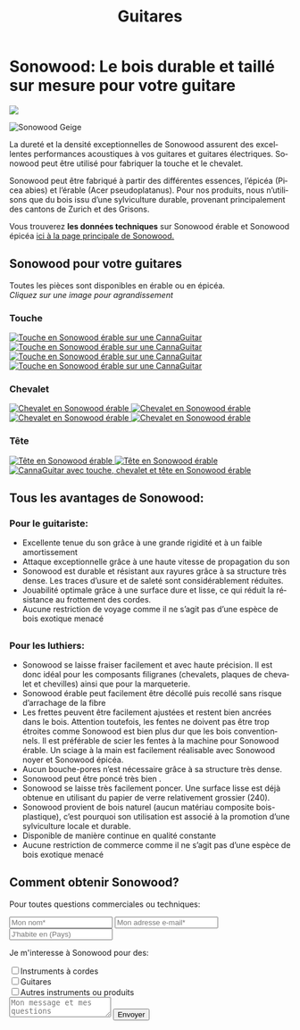 ﻿---
lang: fr
title: 'Guitares'
order: 2
---

<div class="full-width-kenburns">
<div class="wrap-bg-image">

# Sonowood: Le bois durable et taillé sur mesure pour votre guitare

![](/assets/images/arrow-d-white.svg)

</div>
<img srcset="/assets/images/cannaguitar_ganzeGitarre.jpg"
     src="/assets/images/sonowood_cover.jpg" alt="Sonowood Geige">
</div>

<div class="full-width-grey">
<div class="wrap -cols2">

La dureté et la densité exceptionnelles de Sonowood assurent des excellentes performances acoustiques à vos guitares et guitares électriques. Sonowood peut être utilisé pour fabriquer la touche et le chevalet.

Sonowood peut être fabriqué à partir des différentes essences, l’épicéa (Picea abies) et l’érable (Acer pseudoplatanus). Pour nos produits, nous n’utilisons que du bois issu d’une sylviculture durable, provenant principalement des cantons de Zurich et des Grisons.

Vous trouverez **les données techniques** sur Sonowood érable et Sonowood épicéa <a href="/fr/products/#technicaldata">ici à la page principale de Sonowood.</a>

</div>
</div>

<div class="full-width">
<div class="wrap">

## Sonowood pour votre guitares

Toutes les pièces sont disponibles en érable ou en épicéa. <br/>
*Cliquez sur une image pour agrandissement*

### Touche

<div class="picturegallery">
      <a href="/assets/images/guitars/sonowood_guitar_fretboard2.jpg">
          <img src="/assets/images/guitars/sonowood_guitar_fretboard2_thumb.jpg" alt="Touche en Sonowood érable sur une CannaGuitar">
      </a>
      <a href="/assets/images/guitars/sonowood_eguitar_fretboard1.jpg">
          <img src="/assets/images/guitars/sonowood_eguitar_fretboard1_thumb.jpg" alt="Touche en Sonowood érable sur une CannaGuitar">
      </a>
      <a href="/assets/images/guitars/sonowood_eguitar_fretboard2.jpg">
          <img src="/assets/images/guitars/sonowood_eguitar_fretboard2_thumb.jpg" alt="Touche en Sonowood érable sur une CannaGuitar">
      </a>
      <a href="/assets/images/guitars/sonowood_guitar_fretboard5.jpg">
          <img src="/assets/images/guitars/sonowood_guitar_fretboard5.jpg" alt="Touche en Sonowood érable sur une CannaGuitar">
      </a> 
</div>

### Chevalet

<div class="picturegallery">
      <a href="/assets/images/guitars/sonowood_guitar_bridge1.jpg">
          <img src="/assets/images/guitars/sonowood_guitar_bridge1_thumb.jpg" alt="Chevalet en Sonowood érable">
      </a>
      <a href="/assets/images/guitars/sonowood_guitar_bridge3.jpg">
          <img src="/assets/images/guitars/sonowood_guitar_bridge3_thumb.jpg" alt="Chevalet en Sonowood érable">
      </a>
      <a href="/assets/images/guitars/sonowood_guitar_bridge4.jpg">
          <img src="/assets/images/guitars/sonowood_guitar_bridge4_thumb.jpg" alt="Chevalet en Sonowood érable">
      </a>
      <a href="/assets/images/guitars/sonowood_guitar_bridge5.jpg">
          <img src="/assets/images/guitars/sonowood_guitar_bridge5_thumb.jpg" alt="Chevalet en Sonowood érable">
      </a>
</div>

### Tête

<div class="picturegallery">
      <a href="/assets/images/guitars/sonowood_guitar_headstock2.jpg">
          <img src="/assets/images/guitars/sonowood_guitar_headstock2_thumb.jpg" alt="Tête en Sonowood érable">
      </a>
      <a href="/assets/images/guitars/sonowood_guitar_headstock1.jpg">
          <img src="/assets/images/guitars/sonowood_guitar_headstock1_thumb.jpg" alt="Tête en Sonowood érable">
      </a>
      <a href="/assets/images/guitars/sonowood_eguitar_full1.jpg">
          <img src="/assets/images/guitars/sonowood_eguitar_full1_thumb.jpg" alt="CannaGuitar avec touche, chevalet et tête en Sonowood érable">
      </a>
</div>

</div>
</div>

<div class="full-width-red">
<div class="wrap -center">

## Tous les avantages de Sonowood:

### Pour le guitariste:

  - Excellente tenue du son grâce à une grande rigidité et à un faible amortissement
  - Attaque exceptionnelle grâce à une haute vitesse de propagation du son
  - Sonowood est durable et résistant aux rayures grâce à sa structure très dense. Les traces d’usure et de saleté sont considérablement réduites.
  - Jouabilité optimale grâce à une surface dure et lisse, ce qui réduit la résistance au frottement des cordes.
  - Aucune restriction de voyage comme il ne s’agit pas d’une espèce de bois exotique menacé


##

### Pour les luthiers:

  - Sonowood se laisse fraiser facilement et avec haute précision. Il est donc idéal pour les composants filigranes (chevalets, plaques de chevalet et chevilles) ainsi que pour la marqueterie.
  - Sonowood érable peut facilement être décollé puis recollé sans risque d’arrachage de la fibre
  - Les frettes peuvent être facilement ajustées et restent bien ancrées dans le bois. Attention toutefois, les fentes ne doivent pas être trop étroites comme Sonowood est bien plus dur que les bois conventionnels. Il est préférable de scier les fentes à la machine pour Sonowood érable. Un sciage à la main est facilement réalisable avec Sonowood noyer et Sonowood épicéa.
  - Aucun bouche-pores n’est nécessaire grâce à sa structure très dense.
  - Sonowood peut être poncé très bien .
  - Sonowood se laisse très facilement poncer. Une surface lisse est déjà obtenue en utilisant du papier de verre relativement grossier (240).
  - Sonowood provient de bois naturel (aucun matériau composite bois-plastique), c’est pourquoi son utilisation est associé à la promotion d’une sylviculture locale et durable.
  - Disponible de manière continue en qualité constante
  - Aucune restriction de commerce comme il ne s’agit pas d’une espèce de bois exotique menacé

</div>
</div>

<div class="full-width-grey">
<div class="wrap">

## Comment obtenir Sonowood?

Pour toutes questions commerciales ou techniques:

<script type="text/javascript">var submitted=false;</script>
<iframe name="hidden_iframe" id="hidden_iframe" style="display:none;" onload="if(submitted)  {window.location='';}"></iframe>

<form class="form" action="https://docs.google.com/forms/d/e/1FAIpQLScmllSAdsWOnOCcoBK-MsPOgC_icTCNbm0XAqzfv1LYG1xaHw/formResponse" target="hidden_iframe" onsubmit="return confirm('Thank you for your interest! We will get in touch as soon as possible')">
      <input type="text" name="entry.1998489538" class="input-line" placeholder="Mon nom*" required minlength="2">
      <input type="email" name="entry.913371209" class="input-line" placeholder="Mon adresse e-mail*" required minlength="3">
      <input type="text" name="entry.14292811" class="input-line" placeholder="J'habite en (Pays)" required minlength="2">
      <p>Je m'interesse à Sonowood pour des:</p>
      <div class="checkbox-wrapper">
        <input type="checkbox" name="entry.812095084" id="instrument-strings" value="strings"><label class="checkbox-label" for="instrument-strings">Instruments à cordes</label>
      </div>
      <div class="checkbox-wrapper">
        <input type="checkbox" name="entry.812095084" id="instrument-guitar" value="guitar"><label class="checkbox-label" for="instrument-guitar">Guitares</label>
      </div>
      <div class="checkbox-wrapper">
        <input type="checkbox" name="entry.812095084" id="instrument-other" value="other"><label class="checkbox-label" for="instrument-other">Autres instruments ou produits</label>
      </div>
      <textarea name="entry.1789398419" class="input-field" placeholder="Mon message et mes questions"></textarea>
      <input type="hidden" name="entry.298481630" value="FR">
      <button type="submit" class="form-submit">Envoyer</button>
</form>

</div>
</div>

<script src="/assets/js/jquery.min.js"></script>
<script src="/assets/lightgallery/js/lightgallery.min.js"></script>
<script src="/assets/lightgallery/js/lg-zoom.min.js"></script>
<script src="/assets/lightgallery/js/lg-thumbnail.min.js"></script>
<script src="/assets/lightgallery/js/lg-share.min.js"></script>
<script type="text/javascript">
  $(".picturegallery").lightGallery({
      download: false,
      googlePlus: false,
    });
</script>
